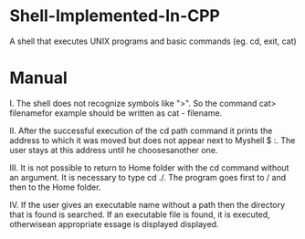 # Shell-Implemented-In-CPP
A shell that executes UNIX programs and basic commands (eg. cd, exit, cat)


#	Manual
I. The shell does not recognize symbols like ">". So the command cat> filenamefor example should be written as cat - filename.

II. After the successful execution of the cd path command it prints the address to which it was moved but does not appear next to Myshell $ :. The user stays at this address until he choosesanother one.

III. It is not possible to return to Home folder with the cd command without an argument. It is necessary to type cd ./. The program goes first to / and then to the Home folder.

IV. If the user gives an executable name without a path then the directory that is found is searched. If an executable file is found, it is executed, otherwisean appropriate essage is displayed displayed.
